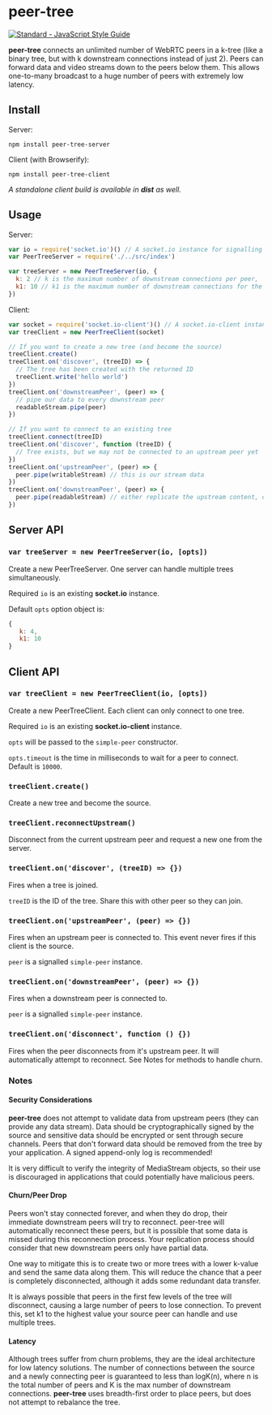 # peer-tree
[![Standard - JavaScript Style Guide](https://img.shields.io/badge/code%20style-standard-brightgreen.svg)](http://standardjs.com/)

**peer-tree** connects an unlimited number of WebRTC peers in a k-tree (like a binary tree, but with k downstream connections instead of just 2). Peers can forward data and video streams down to the peers below them. This allows one-to-many broadcast to a huge number of peers with extremely low latency.

## Install

Server:
```
npm install peer-tree-server
```

Client (with Browserify):  
```
npm install peer-tree-client
```

*A standalone client build is available in **dist** as well.*

## Usage

Server:

```javascript
var io = require('socket.io')() // A socket.io instance for signalling
var PeerTreeServer = require('./../src/index')

var treeServer = new PeerTreeServer(io, {
  k: 2 // k is the maximum number of downstream connections per peer,
  k1: 10 // k1 is the maximum number of downstream connections for the source
})
```

Client: 

```javascript
var socket = require('socket.io-client')() // A socket.io-client instance for signalling
var treeClient = new PeerTreeClient(socket)

// If you want to create a new tree (and become the source)
treeClient.create()
treeClient.on('discover', (treeID) => {
  // The tree has been created with the returned ID
  treeClient.write('hello world')
})
treeClient.on('downstreamPeer', (peer) => {
  // pipe our data to every downstream peer
  readableStream.pipe(peer)
})

// If you want to connect to an existing tree
treeClient.connect(treeID)
treeClient.on('discover', function (treeID) {
  // Tree exists, but we may not be connected to an upstream peer yet
})
treeClient.on('upstreamPeer', (peer) => {
  peer.pipe(writableStream) // this is our stream data
})
treeClient.on('downstreamPeer', (peer) => {
  peer.pipe(readableStream) // either replicate the upstream content, or pipe else
})
```

## Server API

### `var treeServer = new PeerTreeServer(io, [opts])`

Create a new PeerTreeServer. One server can handle multiple trees simultaneously.

Required `io` is an existing **socket.io** instance.

Default `opts` option object is:
```javascript
{
   k: 4,
   k1: 10
}
``` 

## Client API

### `var treeClient = new PeerTreeClient(io, [opts])`

Create a new PeerTreeClient. Each client can only connect to one tree.

Required `io` is an existing **socket.io-client** instance.

`opts` will be passed to the `simple-peer` constructor.

`opts.timeout` is the time in milliseconds to wait for a peer to connect. Default is `10000`.

### `treeClient.create()`

Create a new tree and become the source.

### `treeClient.reconnectUpstream()`

Disconnect from the current upstream peer and request a new one from the server.

### `treeClient.on('discover', (treeID) => {})`

Fires when a tree is joined.

`treeID` is the ID of the tree. Share this with other peer so they can join.

### `treeClient.on('upstreamPeer', (peer) => {})`

Fires when an upstream peer is connected to. This event never fires if this client is the source.

`peer` is a signalled `simple-peer` instance.

### `treeClient.on('downstreamPeer', (peer) => {})`

Fires when a downstream peer is connected to.

`peer` is a signalled `simple-peer` instance.

### `treeClient.on('disconnect', function () {})`

Fires when the peer disconnects from it's upstream peer. It will automatically attempt to reconnect. See Notes for methods to handle churn.

### Notes

#### Security Considerations

**peer-tree** does not attempt to validate data from upstream peers (they can provide any data stream). Data should be cryptographically signed by the source and sensitive data should be encrypted or sent through secure channels. Peers that don't forward data should be removed from the tree by your application. A signed append-only log is recommended!

It is very difficult to verify the integrity of MediaStream objects, so their use is discouraged in applications that could potentially have malicious peers.

#### Churn/Peer Drop

Peers won't stay connected forever, and when they do drop, their immediate downstream peers will try to reconnect. peer-tree will automatically reconnect these peers, but it is possible that some data is missed during this reconnection process. Your replication process should consider that new downstream peers only have partial data.

One way to mitigate this is to create two or more trees with a lower k-value and send the same data along them. This will reduce the chance that a peer is completely disconnected, although it adds some redundant data transfer.

It is always possible that peers in the first few levels of the tree will disconnect, causing a large number of peers to lose connection. To prevent this, set k1 to the highest value your source peer can handle and use multiple trees.

#### Latency

Although trees suffer from churn problems, they are the ideal architecture for low latency solutions. The number of connections between the source and a newly connecting peer is guaranteed to less than logK(n), where n is the total number of peers and K is the max number of downstream connections. **peer-tree** uses breadth-first order to place peers, but does not attempt to rebalance the tree.

